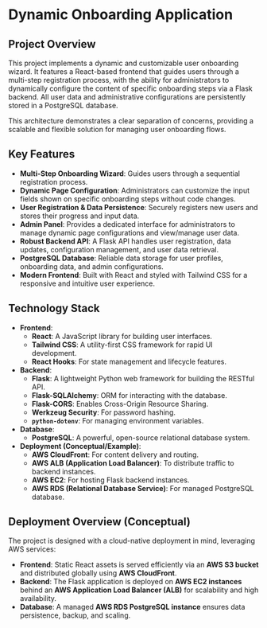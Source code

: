 # Dynamic Onboarding Application

## Project Overview

This project implements a dynamic and customizable user onboarding wizard. It features a React-based frontend that guides users through a multi-step registration process, with the ability for administrators to dynamically configure the content of specific onboarding steps via a Flask backend. All user data and administrative configurations are persistently stored in a PostgreSQL database.

This architecture demonstrates a clear separation of concerns, providing a scalable and flexible solution for managing user onboarding flows.

## Key Features

* **Multi-Step Onboarding Wizard**: Guides users through a sequential registration process.
* **Dynamic Page Configuration**: Administrators can customize the input fields shown on specific onboarding steps without code changes.
* **User Registration & Data Persistence**: Securely registers new users and stores their progress and input data.
* **Admin Panel**: Provides a dedicated interface for administrators to manage dynamic page configurations and view/manage user data.
* **Robust Backend API**: A Flask API handles user registration, data updates, configuration management, and user data retrieval.
* **PostgreSQL Database**: Reliable data storage for user profiles, onboarding data, and admin configurations.
* **Modern Frontend**: Built with React and styled with Tailwind CSS for a responsive and intuitive user experience.

## Technology Stack

* **Frontend**:
    * **React**: A JavaScript library for building user interfaces.
    * **Tailwind CSS**: A utility-first CSS framework for rapid UI development.
    * **React Hooks**: For state management and lifecycle features.
* **Backend**:
    * **Flask**: A lightweight Python web framework for building the RESTful API.
    * **Flask-SQLAlchemy**: ORM for interacting with the database.
    * **Flask-CORS**: Enables Cross-Origin Resource Sharing.
    * **Werkzeug Security**: For password hashing.
    * **`python-dotenv`**: For managing environment variables.
* **Database**:
    * **PostgreSQL**: A powerful, open-source relational database system.
* **Deployment (Conceptual/Example)**:
    * **AWS CloudFront**: For content delivery and routing.
    * **AWS ALB (Application Load Balancer)**: To distribute traffic to backend instances.
    * **AWS EC2**: For hosting Flask backend instances.
    * **AWS RDS (Relational Database Service)**: For managed PostgreSQL database.

## Deployment Overview (Conceptual)

The project is designed with a cloud-native deployment in mind, leveraging AWS services:

* **Frontend**: Static React assets is served efficiently via an **AWS S3 bucket** and distributed globally using **AWS CloudFront**.
* **Backend**: The Flask application is deployed on **AWS EC2 instances** behind an **AWS Application Load Balancer (ALB)** for scalability and high availability. 
* **Database**: A managed **AWS RDS PostgreSQL instance** ensures data persistence, backup, and scaling.
